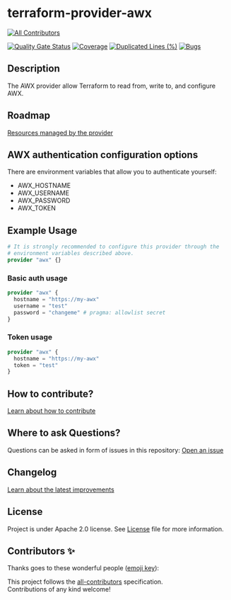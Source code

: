 # terraform-provider-awx

[![All Contributors](https://img.shields.io/github/all-contributors/adeo-opensource/terraform-provider-awx?style=flat&label=Contributors&color=informational)](#contributors)

[![Quality Gate Status](https://sonarcloud.io/api/project_badges/measure?project=adeo-opensource_terraform-provider-awx&metric=alert_status)](https://sonarcloud.io/summary/new_code?id=adeo-opensource_terraform-provider-awx)
[![Coverage](https://sonarcloud.io/api/project_badges/measure?project=adeo-opensource_terraform-provider-awx&metric=coverage)](https://sonarcloud.io/summary/new_code?id=adeo-opensource_terraform-provider-awx)
[![Duplicated Lines (%)](https://sonarcloud.io/api/project_badges/measure?project=adeo-opensource_terraform-provider-awx&metric=duplicated_lines_density)](https://sonarcloud.io/summary/new_code?id=adeo-opensource_terraform-provider-awx)
[![Bugs](https://sonarcloud.io/api/project_badges/measure?project=adeo-opensource_terraform-provider-awx&metric=bugs)](https://sonarcloud.io/summary/new_code?id=adeo-opensource_terraform-provider-awx)
## Description

The AWX provider allow Terraform to read from, write to, and configure AWX.

## Roadmap

[Resources managed by the provider](ROADMAP.md)

## AWX authentication configuration options

There are environment variables that allow you to authenticate yourself:

* AWX_HOSTNAME
* AWX_USERNAME
* AWX_PASSWORD
* AWX_TOKEN

## Example Usage

```terraform
# It is strongly recommended to configure this provider through the
# environment variables described above.
provider "awx" {}
```

### Basic auth usage

```terraform
provider "awx" {
  hostname = "https://my-awx"
  username = "test"
  password = "changeme" # pragma: allowlist secret
}
```

### Token usage

```terraform
provider "awx" {
  hostname = "https://my-awx"
  token = "test"
}
```

## How to contribute? 

[Learn about how to contribute](CONTRIBUTING.md)

## Where to ask Questions?

Questions can be asked in form of issues in this repository:
[Open an issue][open-issue]

## Changelog 

[Learn about the latest improvements](CHANGELOG.md)

## License

Project is under Apache 2.0 license. See [License](LICENSE) file for more information.

## Contributors ✨

Thanks goes to these wonderful people ([emoji key][all-contributors-emoji-url]):

<!-- ALL-CONTRIBUTORS-LIST:START - Do not remove or modify this section -->
<!-- prettier-ignore-start -->
<!-- markdownlint-disable -->

<!-- markdownlint-restore -->
<!-- prettier-ignore-end -->

<!-- ALL-CONTRIBUTORS-LIST:END -->

This project follows the [all-contributors][all-contributors-url] specification.  
Contributions of any kind welcome!


[all-contributors-url]: https://github.com/all-contributors/all-contributors
[all-contributors-emoji-url]: https://allcontributors.org/docs/en/emoji-key
[open-issue]: https://github.com/adeo-opensource/terraform-provider-awx/issues/new/choose

